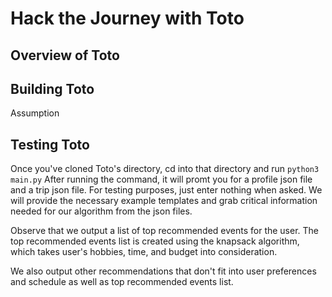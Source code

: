 # Hack the Journey with Toto

## Overview of Toto


## Building Toto

Assumption


## Testing Toto

Once you've cloned Toto's directory, cd into that directory and run 
`python3 main.py`
After running the command, it will promt you for a profile json file and a trip 
json file. For testing purposes, just enter nothing when asked. We will 
provide the necessary example templates and grab critical information needed for our algorithm
from the json files.

Observe that we output a list of top recommended events for the user. The 
top recommended events list is created using the knapsack algorithm, which takes 
user's hobbies, time, and budget into consideration. 

We also output other recommendations that don't fit into user preferences and schedule as well
as top recommended events list. 


###
